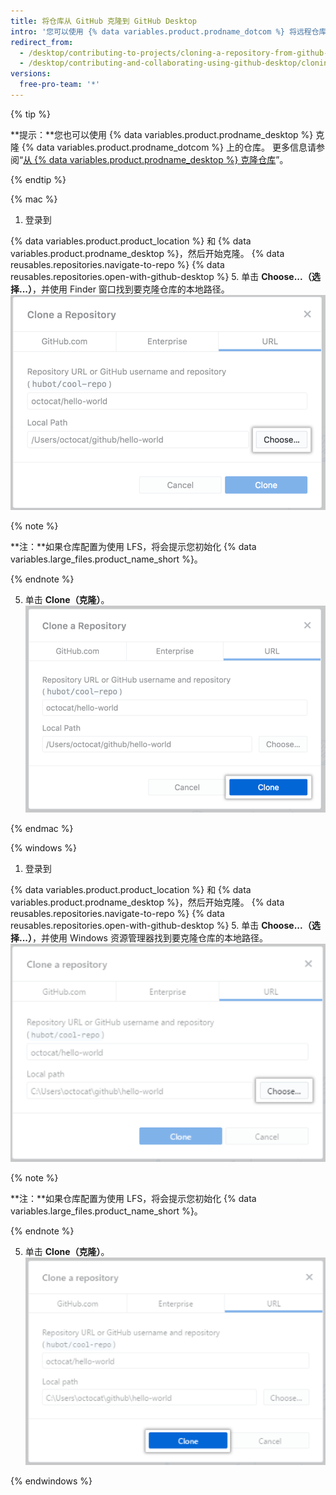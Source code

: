 ```yaml
---
title: 将仓库从 GitHub 克隆到 GitHub Desktop
intro: '您可以使用 {% data variables.product.prodname_dotcom %} 将远程仓库克隆到 {% data variables.product.prodname_desktop %}。'
redirect_from:
  - /desktop/contributing-to-projects/cloning-a-repository-from-github-to-github-desktop
  - /desktop/contributing-and-collaborating-using-github-desktop/cloning-a-repository-from-github-to-github-desktop
versions:
  free-pro-team: '*'
---
```

{% tip %}

**提示：**您也可以使用 {% data variables.product.prodname_desktop %} 克隆 {% data variables.product.prodname_dotcom %} 上的仓库。  更多信息请参阅“[从 {% data variables.product.prodname_desktop %} 克隆仓库](/desktop/guides/contributing-to-projects/cloning-a-repository-from-github-to-github-desktop/)”。

{% endtip %}

{% mac %}

1. 登录到

{% data variables.product.product_location %} 和 {% data variables.product.prodname_desktop %}，然后开始克隆。
{% data reusables.repositories.navigate-to-repo %}
{% data reusables.repositories.open-with-github-desktop %}
5. 单击 **Choose...（选择...）**，并使用 Finder 窗口找到要克隆仓库的本地路径。 ![URL 选项卡中的选择按钮](/assets/images/help/desktop/clone-choose-button-url-mac.png)

  {% note %}

  **注：**如果仓库配置为使用 LFS，将会提示您初始化 {% data variables.large_files.product_name_short %}。

  {% endnote %}

5. 单击 **Clone（克隆）**。 ![URL 选项卡中的克隆按钮](/assets/images/help/desktop/clone-button-url-mac.png)

{% endmac %}

{% windows %}

1. 登录到

{% data variables.product.product_location %} 和 {% data variables.product.prodname_desktop %}，然后开始克隆。
{% data reusables.repositories.navigate-to-repo %}
{% data reusables.repositories.open-with-github-desktop %}
5. 单击 **Choose...（选择...）**，并使用 Windows 资源管理器找到要克隆仓库的本地路径。 ![选择按钮](/assets/images/help/desktop/clone-choose-button-url-win.png)

  {% note %}

  **注：**如果仓库配置为使用 LFS，将会提示您初始化 {% data variables.large_files.product_name_short %}。

  {% endnote %}

5. 单击 **Clone（克隆）**。 ![克隆按钮](/assets/images/help/desktop/clone-button-url-win.png)

{% endwindows %}
